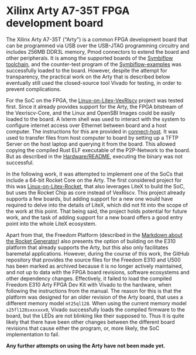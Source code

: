 # Xilinx Arty A7-35T FPGA development board

The Xilinx Arty A7-35T ("Arty") is a common FPGA development board that can be programmed via USB over the USB-JTAG programming circuitry and includes 256MB DDR3L memory, Pmod connectors to extend the board and other peripherals.
It is among the supported boards of the [Symbiflow toolchain](documentation/FPGAs/1_General/1-2_symbiflow-toolchain.md), and the counter-test program of the [Symbiflow-examples](https://github.com/SymbiFlow/symbiflow-examples) was successfully loaded to the board.
However, despite the attempt for transparency, the practical work on the Arty that is described below eventually still used the closed-source tool Vivado for testing, in order to prevent complications.

For the SoC on the FPGA, the [Linux-on-Litex-VexRiscv](documentation/FPGAs/3_Linux-on-RISCV/Linux-on-LiteX-VexRiscv.md) project was tested first.
Since it already provides support for the Arty, the FPGA bitstream of the Vexriscv-Core, and the Linux and OpenSBI Images could be easily loaded to the board. A lxterm shell was used to interact with the system to configure internet access over Ethernet between board and a host computer.
The instructions for this are provided in [connect-host](documentation/Hardware/2_Xilinx_Arty-A7/connect-host).
It was used to transfer files from host computer to board by setting up a TFTP Server on the host laptop and querying it from the board.
This allowed copying the compiled Rust ELF executable of the P2P-Network to the board.
But as described in the [Hardware/README](documentation/README.md), executing the binary was not successful.

In the following work, it was attempted to implement one of the SoCs that include a 64-bit Rocket Core on the Arty.
The first considered project for this was [Linux-on-Litex-Rocket](documentation/FPGAs/3_Linux-on-RISCV/Linux-on-Litex-Rocket.md), that also leverages LiteX to build the SoC, but uses the Rocket Chip as core instead of VexRiscv. This project already supports a few boards, but adding support for a new one would have required to delve into the details of LiteX, which did not fit into the scope of the work at this point. That being said, the project holds potential for future work, and the task of adding support for a new board offers a good entry point into the whole LiteX ecosystem.

Apart from that, the Freedom Platform (described in the [Markdown about the Rocket Generator](documentation/FPGAs/2_RISCV-on-FPGA/2-4_Rocket-Chip.md)) also presents the option of building on the E310 platform that already supports the Arty, but this also only facilitates baremetal applications.
However, during the course of this work, the GitHub repository that provides the source files for the Freedom E310 and U500 has been marked as archived because it is no longer actively maintained, and not up to data with the FPGA board revisions, software ecosystems and other dependency changes.
Effectively, it failed to load the compiled Freedom E310 Arty FPGA Dev Kit with Vivado to the hardware, when following the instructions from the manual.
The reason for this is that the platform was designed for an older revision of the Arty board, that uses a different memory model `mt25ql128`.
When using the current memory model `s25fl128sxxxxxx0`, Vivado successfully loads the compiled firmware to the board, but the LEDs are not blinking like their supposed to. Thus it is quite likely that there have been other changes between the different board revisions that cause either the program, or, more likely, the SoC implementation to fail.

**Any further attempts on using the Arty have not been made yet.**
